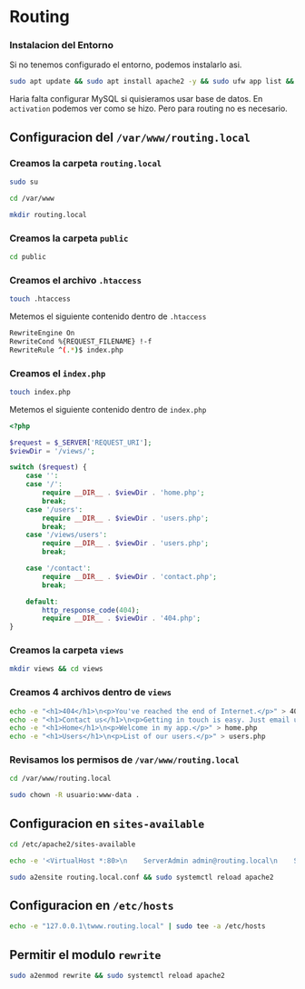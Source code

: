 # Routing
### Instalacion del Entorno
Si no tenemos configurado el entorno, podemos instalarlo asi. 
```bash
sudo apt update && sudo apt install apache2 -y && sudo ufw app list && sudo ufw enable && sudo ufw status && sudo ufw allow in "Apache" && sudo apt install mysql-server -y && sudo apt install php libapache2-mod-php php-mysql -y && sudo echo "<?php echo phpinfo();" >> /var/www/html/index.php
```
Haria falta configurar MySQL si quisieramos usar base de datos. En `activation` podemos ver como se hizo. Pero para routing no es necesario.
## Configuracion del `/var/www/routing.local`
### Creamos la carpeta `routing.local`
```bash
sudo su
```
```bash
cd /var/www
```
```bash
mkdir routing.local
```
### Creamos la carpeta `public`
```bash
cd public
```
### Creamos el archivo `.htaccess`
```bash
touch .htaccess
```
Metemos el siguiente contenido dentro de `.htaccess`
```bash
RewriteEngine On
RewriteCond %{REQUEST_FILENAME} !-f
RewriteRule ^(.*)$ index.php
```
### Creamos el `index.php`
```bash
touch index.php
```
Metemos el siguiente contenido dentro de `index.php`
```php
<?php

$request = $_SERVER['REQUEST_URI'];
$viewDir = '/views/';

switch ($request) {
    case '':
    case '/':
        require __DIR__ . $viewDir . 'home.php';
        break;
	case '/users':
		require __DIR__ . $viewDir . 'users.php';
		break;
    case '/views/users':
        require __DIR__ . $viewDir . 'users.php';
        break;

    case '/contact':
        require __DIR__ . $viewDir . 'contact.php';
        break;

    default:
        http_response_code(404);
        require __DIR__ . $viewDir . '404.php';
}
```
### Creamos la carpeta `views`
```bash
mkdir views && cd views
```
### Creamos 4 archivos dentro de `views`
```bash
echo -e "<h1>404</h1>\n<p>You've reached the end of Internet.</p>" > 404.php
echo -e "<h1>Contact us</h1>\n<p>Getting in touch is easy. Just email us</p>" > contact.php
echo -e "<h1>Home</h1>\n<p>Welcome in my app.</p>" > home.php
echo -e "<h1>Users</h1>\n<p>List of our users.</p>" > users.php
```
### Revisamos los permisos de `/var/www/routing.local`
```bash
cd /var/www/routing.local
```
```bash
sudo chown -R usuario:www-data .
```

## Configuracion en `sites-available`
```bash
cd /etc/apache2/sites-available
```
```bash
echo -e '<VirtualHost *:80>\n    ServerAdmin admin@routing.local\n    ServerName www.routing.local\n    ServerAlias routing.local\n    DocumentRoot /var/www/routing.local/public\n    ErrorLog ${APACHE_LOG_DIR}/error.log\n    CustomLog ${APACHE_LOG_DIR}/access.log combined\n    <Directory /var/www/routing.local/public>\n        AllowOverride All\n    </Directory>\n</VirtualHost>' > routing.local.conf
```
```bash
sudo a2ensite routing.local.conf && sudo systemctl reload apache2
```
## Configuracion en `/etc/hosts`
```bash
echo -e "127.0.0.1\twww.routing.local" | sudo tee -a /etc/hosts
```
## Permitir el modulo `rewrite`
```bash
sudo a2enmod rewrite && sudo systemctl reload apache2
```
